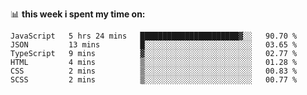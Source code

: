 📊 **this week i spent my time on:**
<!--START_SECTION:waka-->

```text
JavaScript   5 hrs 24 mins   ██████████████████████▓░░   90.70 %
JSON         13 mins         █░░░░░░░░░░░░░░░░░░░░░░░░   03.65 %
TypeScript   9 mins          ▓░░░░░░░░░░░░░░░░░░░░░░░░   02.77 %
HTML         4 mins          ▒░░░░░░░░░░░░░░░░░░░░░░░░   01.28 %
CSS          2 mins          ▒░░░░░░░░░░░░░░░░░░░░░░░░   00.83 %
SCSS         2 mins          ▒░░░░░░░░░░░░░░░░░░░░░░░░   00.77 %
```

<!--END_SECTION:waka-->
